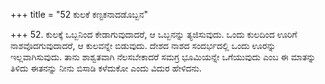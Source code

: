+++
title = "52 ಕುಲಕೆ ಕಣ್ಟಕನಾದಡೊಬ್ಬನ"

+++
52. ಕುಲಕ್ಕೆ ಒಬ್ಬನಿಂದ ಕೇಡಾಗುವುದಾದರೆ, ಆ ಒಬ್ಬನನ್ನು ತ್ಯಜಿಸುವುದು. ಒಂದು ಕುಲದಿಂದ ಊರಿಗೆ ನಾಶವೊದಗುವುದಾದರೆ, ಆ ಕುಲವನ್ನೇ ಬಿಡುವುದು. ದೇಶದ ನಾಶದ ಸಂದರ್ಭದಲ್ಲಿ ಒಂದು ಊರನ್ನು ಇಲ್ಲವಾಗಿಸುವುದು. ತಾನು ಶಾಶ್ವತವಾಗಿ ನೆಲಸಬೇಕಾದರೆ ಸಮಗ್ರ ಭೂಮಿಯನ್ನೇ ಒಗೆಯುವುದು ಎಂಬ ಈ ಮಾತನ್ನು ತಿಳಿದು ಈತನನ್ನು ನೀನು ಬಿಸಾಡಿ ಕಳೆದುಕೋ ಎಂದು ವಿದುರ ಹೇಳಿದನು.